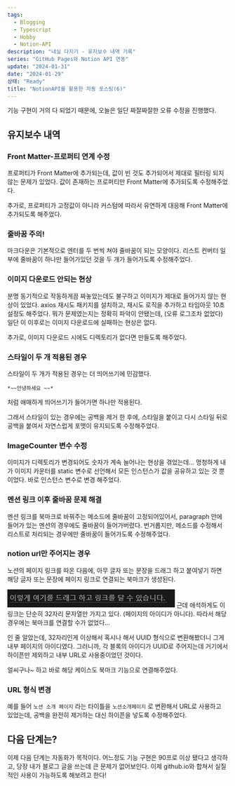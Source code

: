 ```yaml
---
tags:
  - Blogging
  - Typescript
  - Hobby
  - Notion-API
description: "내실 다지기 - 유지보수 내역 기록"
series: "GitHub Pages와 Notion API 연동"
update: "2024-01-31"
date: "2024-01-29"
상태: "Ready"
title: "NotionAPI를 활용한 자동 포스팅(6)"
---
```

기능 구현이 거의 다 되었기 때문에, 오늘은 일단 짜잘짜잘한 오류 수정을 진행했다. 

## 유지보수 내역

### Front Matter-프로퍼티 연계 수정

프로퍼티가 Front Matter에 추가되는데, 값이 빈 것도 추가되어서 제대로 필터링 되지 않는 문제가 있었다. 값이 존재하는 프로퍼티만 Front Matter에 추가되도록 수정해주었다. 

추가로, 프로퍼티가 고정값이 아니라 커스텀에 따라서 유연하게 대응해 Front Matter에 추가되도록 해주었다. 

### 줄바꿈 주의!

마크다운은 기본적으로 엔터를 두 번씩 쳐야 줄바꿈이 되는 모양이다. 리스트 컨버터 일부에 줄바꿈이 하나만 들어가있던 것을 두 개가 들어가도록 수정해주었다. 

### 이미지 다운로드 안되는 현상

분명 동기적으로 작동하게끔 짜놓았는데도 불구하고 이미지가 제대로 들어가지 않는 현상이 있었다.  axios 재시도 패키지를 설치하고, 재시도 로직을 추가하고 타임아웃 10초 설정도 해주었다. 뭐가 문제였는지는 정확히 파악이 안됐는데, (오류 로그조차 없었다) 일단 이 이후로는 이미지 다운로드에 실패하는 현상은 없다. 

추가로, 이미지 다운로드 시에도 디렉토리가 없다면 만들도록 해주었다. 

### 스타일이 두 개 적용된 경우 

스타일이 두 개가 적용된 경우는 더 띄어쓰기에 민감했다. 

```plain text
*~~안녕하세요 ~~*
```

처럼 애매하게 띄어쓰기가 들어가면 하나만 적용된다. 

그래서 스타일이 있는 경우에는 공백을 제거 한 후에, 스타일을 붙이고 다시 스타일 뒤로 공백을 붙여서 자연스럽게 포맷이 유지되도록 수정해주었다. 

### ImageCounter 변수 수정

이미지가 디렉토리가 변경되어도 숫자가 계속 늘어나는 현상을 겪었는데… 멍청하게 내가 이미지 카운터를 static 변수로 선언해서 모든 인스턴스가 값을 공유하고 있는 것 뿐이었다. 바로 인스턴스 변수로 변경 해주었다. 

### 멘션 링크 이후 줄바꿈 문제 해결

멘션 링크를 북마크로 바꿔주는 메소드에 줄바꿈이 고정되어있어서, paragraph 안에 들어가 있는 멘션의 경우에도 줄바꿈이 들어가버렸다. 번거롭지만, 메소드를 수정해서 리스트로 처리되는 경우에만 줄바꿈이 들어가도록 수정해주었다. 

### notion url만 주어지는 경우

노션의 페이지 링크를 따온 다음에, 아무 글자 또는 문장을 드래그 하고 붙여넣기 하면 해당 글자 또는 문장에 페이지 링크로 연결되는 북마크가 생성된다. 

![이렇게, 이 하이퍼링크는 노션 내부의 모 페이지로 연결된다. /xxxx… 만의 주소를 갖고 있다. ](image1.png)
근데 애석하게도 이 링크는 단순히 32자리 문자열만 가지고 있다. (페이지의 아이디가 아니다). 따라서 해당 경우에는 북마크를 연결할 수가 없었다… 

인 줄 알았는데, 32자리인게 이상해서 혹시나 해서 UUID 형식으로 변환해봤더니 그게 내부 페이지의 아이디였다. 그러니까, 각 블록의 아이디가 UUID로 주어지는데 거기에서 하이픈만 제외하고 내부 URL로 사용중이었던 것이다. 

얼씨구나~ 하고 바로 해당 케이스도 북마크 기능으로 연결해주었다. 

### URL 형식 변경

예를 들어 `노션 소개 페이지` 라는 타이틀을 `노션소개페이지` 로 변환해서 URL로 사용하고 있었는데, 공백을 완전히 제거하는 대신 하이픈을 넣도록 수정해주었다. 

## 다음 단계는? 

이제 다음 단계는 자동화가 목적이다. 어느정도 기능 구현은 90프로 이상 됐다고 생각하고, 당장 내가 블로그 글을 쓰는데 큰 문제가 없어보인다. 이제 github.io와 합쳐서 실질적인 사용이 가능하도록 해보려고 한다!

